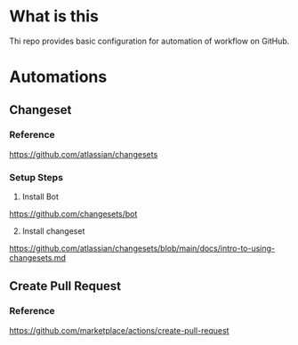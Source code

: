 # What is this

Thi repo provides basic configuration for automation of workflow on GitHub.

# Automations

## Changeset

### Reference

https://github.com/atlassian/changesets

### Setup Steps

1. Install Bot

https://github.com/changesets/bot


2. Install changeset

https://github.com/atlassian/changesets/blob/main/docs/intro-to-using-changesets.md


## Create Pull Request

### Reference

https://github.com/marketplace/actions/create-pull-request